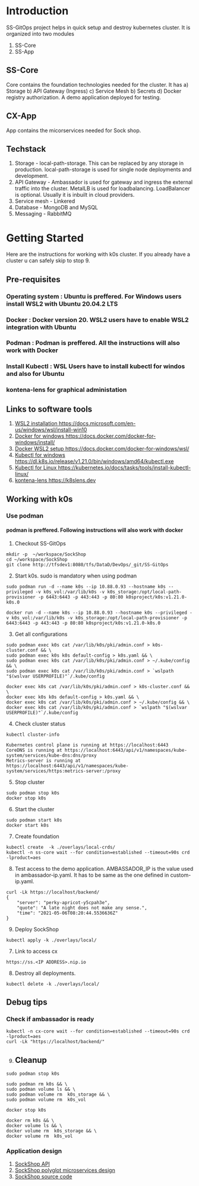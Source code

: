 # Introduction 
SS-GitOps project helps in quick setup and destroy  kubernetes cluster.
It is organized into two modules
1. SS-Core
2. SS-App

## SS-Core
Core contains the foundation technologies needed for the cluster.
It has a) Storage b) API Gateway (Ingress) c) Service Mesh b) Secrets d) Docker registry authorization.
A demo application deployed for testing.

## CX-App
App contains the micorservices needed for Sock shop.

## Techstack
1. Storage - local-path-storage. This can be replaced by any storage in production. local-path-storage is used for single node deployments and development.
2. API Gateway - Ambassador is used for gateway and ingress the external traffic into the cluster. MetalLB is used for loadbalancing. LoadBalancer is optional. Usually it is inbuilt in cloud providers. 
3. Service mesh - Linkered 
4. Database - MongoDB and MySQL
5. Messaging - RabbitMQ


# Getting Started
Here are the instructions for working with k0s cluster. If you already have a cluster u can safely skip to stop 9.

## Pre-requisites
### **Operating system** : Ubuntu is preffered. For Windows users install WSL2 with Ubuntu 20.04.2 LTS

### **Docker** : Docker version 20. WSL2 users have to enable WSL2 integration with Ubuntu

### **Podman** : Podman is preffered. All the instructions will also work with Docker

### **Install Kubectl** : WSL Users have to install kubectl for windos and also for Ubuntu

### **kontena-lens** for graphical administation

## Links to software tools
1. [WSL2 installation https://docs.microsoft.com/en-us/windows/wsl/install-win10 ](https://docs.microsoft.com/en-us/windows/wsl/install-win10 "WSL2 Ubuntu")
2. [Docker for windows https://docs.docker.com/docker-for-windows/install/ ](https://docs.docker.com/docker-for-windows/install/ "Docker for windows 10")
3. [Docker WSL2 setup  https://docs.docker.com/docker-for-windows/wsl/ ](https://docs.docker.com/docker-for-windows/wsl/ "Docker for WSL2")
3. [Kubectl for windows https://dl.k8s.io/release/v1.21.0/bin/windows/amd64/kubectl.exe ](https://dl.k8s.io/release/v1.21.0/bin/windows/amd64/kubectl.exe "Kubectl for windows")
4. [Kubectl for Linux https://kubernetes.io/docs/tasks/tools/install-kubectl-linux/ ](https://kubernetes.io/docs/tasks/tools/install-kubectl-linux/ "Kubectl for Linux")
5. [kontena-lens https://k8slens.dev ](https://k8slens.dev "kontena-lens")


## Working with k0s 
### Use podman 
#### podman is preffered. Following instructions will also work with docker

1. Checkout SS-GitOps 
```
mkdir -p  ~/workspace/SockShop
cd ~/workspace/SockShop
git clone http://tfsdev1:8080/tfs/DataD/DevOps/_git/SS-GitOps
```

2. Start k0s. sudo is mandatory when using podman
```
sudo podman run -d --name k0s --ip 10.88.0.93 --hostname k0s --privileged -v k0s_vol:/var/lib/k0s -v k0s_storage:/opt/local-path-provisioner -p 6443:6443 -p 443:443 -p 80:80 k0sproject/k0s:v1.21.0-k0s.0

docker run -d --name k0s --ip 10.88.0.93 --hostname k0s --privileged -v k0s_vol:/var/lib/k0s -v k0s_storage:/opt/local-path-provisioner -p 6443:6443 -p 443:443 -p 80:80 k0sproject/k0s:v1.21.0-k0s.0
```
3. Get all configurations
```
sudo podman exec k0s cat /var/lib/k0s/pki/admin.conf > k0s-cluster.conf && \
sudo podman exec k0s k0s default-config > k0s.yaml && \
sudo podman exec k0s cat /var/lib/k0s/pki/admin.conf > ~/.kube/config && \
sudo podman exec k0s cat /var/lib/k0s/pki/admin.conf > `wslpath "$(wslvar USERPROFILE)"`/.kube/config 

docker exec k0s cat /var/lib/k0s/pki/admin.conf > k0s-cluster.conf && \
docker exec k0s k0s default-config > k0s.yaml && \
docker exec k0s cat /var/lib/k0s/pki/admin.conf > ~/.kube/config && \
docker exec k0s cat /var/lib/k0s/pki/admin.conf > `wslpath "$(wslvar USERPROFILE)"`/.kube/config 

```
4. Check cluster status
```
kubectl cluster-info

Kubernetes control plane is running at https://localhost:6443
CoreDNS is running at https://localhost:6443/api/v1/namespaces/kube-system/services/kube-dns:dns/proxy
Metrics-server is running at https://localhost:6443/api/v1/namespaces/kube-system/services/https:metrics-server:/proxy

```
5. Stop cluster 
```
sudo podman stop k0s
docker stop k0s 

```
6. Start the cluster
```
sudo podman start k0s
docker start k0s 
```
7. Create foundation
```
kubectl create  -k ./overlays/local-crds/
kubectl -n ss-core wait --for condition=established --timeout=90s crd -lproduct=aes
```
8. Test access to the demo application. AMBASSADOR_IP is the value used in ambassador-ip.yaml. It has to be same as the one defined in custom-ip.yaml.
```
curl -Lk https://localhost/backend/
{
    "server": "perky-apricot-y5cpah3e",
    "quote": "A late night does not make any sense.",
    "time": "2021-05-06T08:20:44.5536636Z"
}

```
9. Deploy SockShop 
```
kubectl apply -k ./overlays/local/
```
7. Link to access cx
```
https://ss.<IP ADDRESS>.nip.io
```
8. Destroy all deployments.
```
kubectl delete -k ./overlays/local/
```

## Debug tips
### Check if ambassador is ready
```
kubectl -n cx-core wait --for condition=established --timeout=90s crd -lproduct=aes
curl -Lk "https://localhost/backend/"
```

9. ## Cleanup
```
sudo podman stop k0s

sudo podman rm k0s && \
sudo podman volume ls && \
sudo podman volume rm  k0s_storage && \
sudo podman volume rm  k0s_vol

docker stop k0s

docker rm k0s && \
docker volume ls && \
docker volume rm  k0s_storage && \
docker volume rm  k0s_vol

```

### Application design
1. [SockShop API](https://microservices-demo.github.io/api/index?url=https://raw.githubusercontent.com/microservices-demo/payment/master/api-spec/payment.json "SockShop Payments api")
2. [SockShop polyglot microservices design](https://github.com/microservices-demo/microservices-demo/blob/master/internal-docs/design.md "SockShop design")
3. [SockShop source code](https://github.com/microservices-demo "SockShop github link")